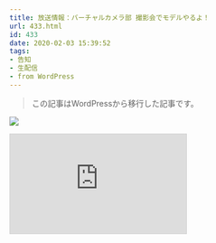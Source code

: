 ```yaml
---
title: 放送情報：バーチャルカメラ部 撮影会でモデルやるよ！
url: 433.html
id: 433
date: 2020-02-03 15:39:52
tags:
- 告知
- 生配信
- from WordPress
---
```

> この記事はWordPressから移行した記事です。

![](https://nekozukime.files.wordpress.com/2020/02/kokuchi_27.png?w=633)

<iframe width="312" height="176" src="https://live.nicovideo.jp/embed/lv324135620" scrolling="no" style="border:solid 1px #d0d0d0; background-color: #f6f6f6;" frameborder="0"><a href="https://live.nicovideo.jp/watch/lv324135620">【Vカメラ部】第27回撮影会！(モデル：猫月あゆむさん)</a></iframe>